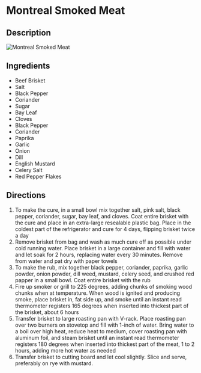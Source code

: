 # Montreal Smoked Meat

## Description
![Montreal Smoked Meat](https://www.themealdb.com/images/media/meals/uttupv1511815050.jpg "Montreal Smoked Meat")

## Ingredients
- Beef Brisket
- Salt
- Black Pepper
- Coriander
- Sugar
- Bay Leaf
- Cloves
- Black Pepper
- Coriander
- Paprika
- Garlic
- Onion
- Dill
- English Mustard
- Celery Salt
- Red Pepper Flakes

## Directions
1. To make the cure, in a small bowl mix together salt, pink salt, black pepper, coriander, sugar, bay leaf, and cloves. Coat entire brisket with the cure and place in an extra-large resealable plastic bag. Place in the coldest part of the refrigerator and cure for 4 days, flipping brisket twice a day
2. Remove brisket from bag and wash as much cure off as possible under cold running water. Place brisket in a large container and fill with water and let soak for 2 hours, replacing water every 30 minutes. Remove from water and pat dry with paper towels
3. To make the rub, mix together black pepper, coriander, paprika, garlic powder, onion powder, dill weed, mustard, celery seed, and crushed red papper in a small bowl. Coat entire brisket with the rub
4. Fire up smoker or grill to 225 degrees, adding chunks of smoking wood chunks when at temperature. When wood is ignited and producing smoke, place brisket in, fat side up, and smoke until an instant read thermometer registers 165 degrees when inserted into thickest part of the brisket, about 6 hours
5. Transfer brisket to large roasting pan with V-rack. Place roasting pan over two burners on stovetop and fill with 1-inch of water. Bring water to a boil over high heat, reduce heat to medium, cover roasting pan with aluminum foil, and steam brisket until an instant read thermometer registers 180 degrees when inserted into thickest part of the meat, 1 to 2 hours, adding more hot water as needed
6. Transfer brisket to cutting board and let cool slightly. Slice and serve, preferably on rye with mustard.
